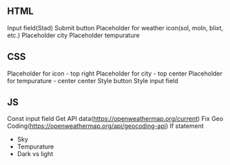 ## HTML

Input field(Stad) Submit button Placeholder for weather icon(sol, moln, blixt, etc.) Placeholder city Placeholder tempurature

## CSS

Placeholder for icon - top right Placeholder for city - top center Placeholder for tempurature - center center Style button Style input field

## JS

Const input field Get API data(https://openweathermap.org/current) Fix Geo Coding(https://openweathermap.org/api/geocoding-api) If statement

- Sky
- Tempurature
- Dark vs light
